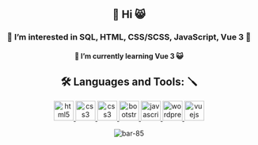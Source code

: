 <h2 align="center"> 👋 Hi 😸</h2>
<h3 align="center"> 👀 I’m interested in SQL, HTML, CSS/SCSS, JavaScript, Vue 3 🤔</h3>
<h4 align="center"> 🌱 I’m currently learning Vue 3 😺</h4>
<h2 align="center"> 🛠 Languages and Tools: 🪛 </h2>
<p align="center"><a href="https://www.w3.org/html/" target="_blank"> <img src="https://img.icons8.com/color/48/000000/html-5--v1.png" alt="html5" width="40" height="40"/> </a><a href="https://www.w3schools.com/css/" target="_blank"> <img src="https://img.icons8.com/color/48/000000/css3.png" alt="css3" width="40" height="40"/> <a href="https://www.w3schools.com/scss/" target="_blank"> <img src="https://img.icons8.com/color/48/000000/sass.png" alt="css3" width="40" height="40"/> </a><a href="https://getbootstrap.com" target="_blank"> <img src="https://img.icons8.com/color/48/000000/bootstrap.png" alt="bootstrap" width="40" height="40"/> </a><a href="https://developer.mozilla.org/en-US/docs/Web/JavaScript" target="_blank"> <img src="https://img.icons8.com/color/48/000000/javascript.png" alt="javascript" width="40" height="40"/><a href="https://www.w3.org/wordpress/" target="_blank"> <img src="https://img.icons8.com/fluency/48/000000/wordpress.png" alt="wordprees" width="40" height="40"/> </a> </a><a href="https://vuejs.org/" target="_blank"> <img src="https://img.icons8.com/color/48/000000/vue-js.png" alt="vuejs" width="40" height="40"/> </a>
  

<p align="center"><img src="https://github-readme-stats.vercel.app/api/top-langs/?username=bar-85&layout=compact" alt="bar-85" /></p>

<!---
bar-85/bar-85 is a ✨ special ✨ repository because its `README.md` (this file) appears on your GitHub profile.
You can click the Preview link to take a look at your changes.
--->
